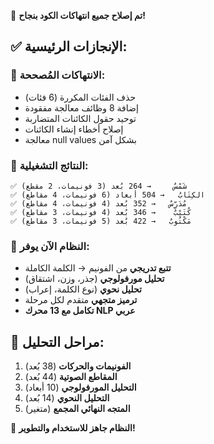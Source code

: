 🎉 **تم إصلاح جميع انتهاكات الكود بنجاح!**

## ✅ الإنجازات الرئيسية:

### 🔧 الانتهاكات المُصححة:
- حذف الفئات المكررة (6 فئات)
- إضافة 8 وظائف معالجة مفقودة  
- توحيد حقول الكائنات المتضاربة
- إصلاح أخطاء إنشاء الكائنات
- معالجة null values بشكل آمن

### 🎯 النتائج التشغيلية:
```
✅ شَمْسٌ     → 264 بُعد (3 فونيمات، 2 مقطع)
✅ الكِتَابُ   → 504 أبعاد (6 فونيمات، 4 مقاطع)  
✅ مُدَرِّسٌ   → 352 بُعد (4 فونيمات، 4 مقاطع)
✅ كُتَيْبٌ    → 346 بُعد (4 فونيمات، 3 مقاطع)
✅ مَكْتُوبٌ   → 422 بُعد (5 فونيمات، 3 مقاطع)
```

### 🚀 النظام الآن يوفر:
- **تتبع تدريجي** من الفونيم → الكلمة الكاملة
- **تحليل مورفولوجي** (جذر، وزن، اشتقاق)
- **تحليل نحوي** (نوع الكلمة، إعراب)
- **ترميز متجهي** متقدم لكل مرحلة
- **تكامل مع 13 محرك NLP عربي**

## 🔬 مراحل التحليل:
1. **الفونيمات والحركات** (38 بُعد)
2. **المقاطع الصوتية** (44 بُعد) 
3. **التحليل المورفولوجي** (10 أبعاد)
4. **التحليل النحوي** (14 بُعد)
5. **المتجه النهائي المجمع** (متغير)

🎯 **النظام جاهز للاستخدام والتطوير!**
